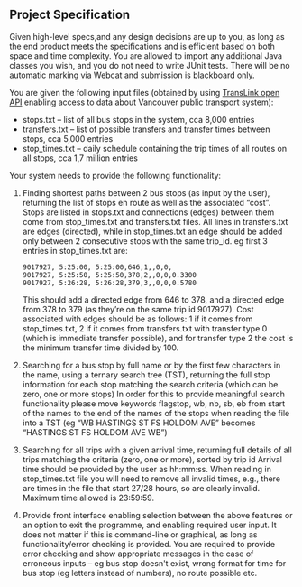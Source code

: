 
## Project Specification

Given high-level specs,and any design decisions are up to you, as long as the end product meets the specifications and is
efficient based on both space and time complexity. You are allowed to import any additional Java
classes you wish, and you do not need to write JUnit tests. There will be no automatic marking via
Webcat and submission is blackboard only.

You are given the following input files (obtained by using [TransLink open API](https://developer.translink.ca/)
enabling access to data about Vancouver public transport system):

- stops.txt – list of all bus stops in the system, cca 8,000 entries
- transfers.txt – list of possible transfers and transfer times between stops, cca 5,000 entries
- stop_times.txt – daily schedule containing the trip times of all routes on all stops, cca 1,7 million entries

Your system needs to provide the following functionality:

1.  Finding shortest paths between 2 bus stops (as input by the user), returning the list of stops
    en route as well as the associated “cost”.
    Stops are listed in stops.txt and connections (edges) between them come from stop_times.txt and
    transfers.txt files. All lines in transfers.txt are edges (directed), while in stop_times.txt an edge
    should be added only between 2 consecutive stops with the same trip_id.
    eg first 3 entries in stop_times.txt are:
    ```
    9017927, 5:25:00, 5:25:00,646,1,,0,0,
    9017927, 5:25:50, 5:25:50,378,2,,0,0,0.3300
    9017927, 5:26:28, 5:26:28,379,3,,0,0,0.5780
    ```
    This should add a directed edge from 646 to 378, and a directed edge from 378 to 379 (as they’re on
    the same trip id 9017927).
    Cost associated with edges should be as follows: 1 if it comes from stop_times.txt, 2 if it comes from
    transfers.txt with transfer type 0 (which is immediate transfer possible), and for transfer type 2 the
    cost is the minimum transfer time divided by 100.

2.  Searching for a bus stop by full name or by the first few characters in the name, using a
    ternary search tree (TST), returning the full stop information for each stop matching the
    search criteria (which can be zero, one or more stops)
    In order for this to provide meaningful search functionality please move keywords flagstop, wb, nb,
    sb, eb from start of the names to the end of the names of the stops when reading the file into a TST
    (eg “WB HASTINGS ST FS HOLDOM AVE” becomes “HASTINGS ST FS HOLDOM AVE WB”)

3.  Searching for all trips with a given arrival time, returning full details of all trips matching the
    criteria (zero, one or more), sorted by trip id
    Arrival time should be provided by the user as hh:mm:ss. When reading in stop_times.txt file you
    will need to remove all invalid times, e.g., there are times in the file that start 27/28 hours, so are
    clearly invalid. Maximum time allowed is 23:59:59.

4.  Provide front interface enabling selection between the above features or an option to exit
    the programme, and enabling required user input. It does not matter if this is command-line
    or graphical, as long as functionality/error checking is provided.
    You are required to provide error checking and show appropriate messages in the case of erroneous
    inputs – eg bus stop doesn't exist, wrong format for time for bus stop (eg letters instead of
    numbers), no route possible etc.
